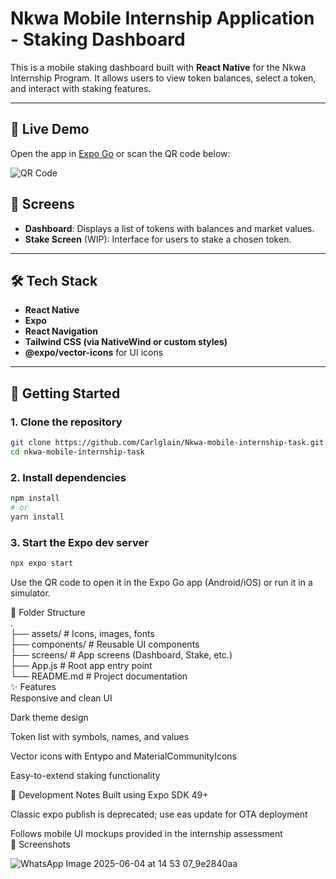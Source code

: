 # Nkwa Mobile Internship Application - Staking Dashboard

This is a mobile staking dashboard built with **React Native** for the Nkwa Internship Program. It allows users to view token balances, select a token, and interact with staking features.

---
## 🚀 Live Demo

Open the app in [Expo Go](https://expo.dev/accounts/carlstorm/projects/nkwa-mobile/updates/46f87eed-f705-4080-9a43-e759a410116a) or scan the QR code below:

![QR Code](https://api.qrserver.com/v1/create-qr-code/?data=https://expo.dev/accounts/carlstorm/projects/nkwa-mobile/updates/46f87eed-f705-4080-9a43-e759a410116a&size=150x150)

## 📱 Screens

- **Dashboard**: Displays a list of tokens with balances and market values.
- **Stake Screen** (WIP): Interface for users to stake a chosen token.

---

## 🛠 Tech Stack

- **React Native**
- **Expo**
- **React Navigation**
- **Tailwind CSS (via NativeWind or custom styles)**
- **@expo/vector-icons** for UI icons

---

## 🚀 Getting Started

### 1. Clone the repository

```bash
git clone https://github.com/Carlglain/Nkwa-mobile-internship-task.git
cd nkwa-mobile-internship-task
```
### 2. Install dependencies
```bash
npm install
# or
yarn install
```
### 3. Start the Expo dev server
```bash
npx expo start
```
Use the QR code to open it in the Expo Go app (Android/iOS) or run it in a simulator.

📂 Folder Structure  
.  
├── assets/               # Icons, images, fonts  
├── components/           # Reusable UI components  
├── screens/              # App screens (Dashboard, Stake, etc.)    
├── App.js                # Root app entry point  
└── README.md             # Project documentation  
✨ Features  
Responsive and clean UI  

Dark theme design  

Token list with symbols, names, and values

Vector icons with Entypo and MaterialCommunityIcons

Easy-to-extend staking functionality

🔧 Development Notes
Built using Expo SDK 49+

Classic expo publish is deprecated; use eas update for OTA deployment

Follows mobile UI mockups provided in the internship assessment  
📸 Screenshots

![WhatsApp Image 2025-06-04 at 14 53 07_9e2840aa](https://github.com/user-attachments/assets/198db416-cddc-4ddc-886d-1963f31701bc)
